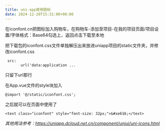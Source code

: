 ```yaml
---
title: uni-app使用图标
date: 2024-12-20T15:31:00+08:00
---
```

在iconfont.cn把图标加入购物车，在购物车-添加至项目-在我的项目页面/项目设置/字体格式：Base64勾选上，返回点击下载至本地

把下载包的iconfont.css文件单独解压出来放进uniapp项目的static文件夹，并修改iconfont.css

```
 src: 
       url('data:application ...
```

只留下url那行

在App.vue文件的style块加入

```
@import '@/static/iconfont.css';
```

之后就可以在页面中使用了

```
<text class="iconfont" style="font-size: 32px;">&#xe616;</text>
```

*其他用法参考：https://uniapp.dcloud.net.cn/component/uniui/uni-icons.html*
